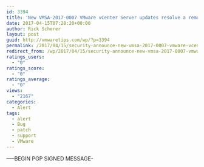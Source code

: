 ```yaml
---
id: 3394
title: 'New VMSA-2017-0007 VMware vCenter Server updates resolve a remote code execution vulnerability via BlazeDS'
date: 2017-04-15T07:28:20+00:00
author: Rick Scherer
layout: post
guid: http://vmwaretips.com/wp/?p=3394
permalink: /2017/04/15/security-announce-new-vmsa-2017-0007-vmware-vcenter-server-updates-resolve-a-remote-code-execution-vulnerability-via-blazeds-2/
redirect_from: /wp/2017/04/15/security-announce-new-vmsa-2017-0007-vmware-vcenter-server-updates-resolve-a-remote-code-execution-vulnerability-via-blazeds-2/
ratings_users:
  - "0"
ratings_score:
  - "0"
ratings_average:
  - "0"
views:
  - "2167"
categories:
  - Alert
tags:
  - alert
  - Bug
  - patch
  - support
  - VMware
---
```

&#8212;&#8211;BEGIN PGP SIGNED MESSAGE-
